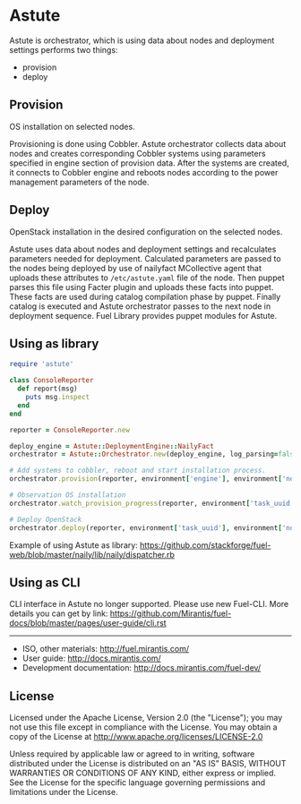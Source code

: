 Astute
======

Astute is orchestrator, which is using data about nodes and deployment settings performs two things:
- provision
- deploy

Provision
-----

OS installation on selected nodes.

Provisioning is done using Cobbler. Astute orchestrator collects data about nodes and creates corresponding Cobbler systems using parameters specified in engine section of provision data. After the systems are created, it connects to Cobbler engine and reboots nodes according to the power management parameters of the node.

Deploy
-----

OpenStack installation in the desired configuration on the selected nodes.

Astute uses data about nodes and deployment settings and recalculates parameters needed for deployment. Calculated parameters are passed to the nodes being deployed by use of nailyfact MCollective agent that uploads these attributes to `/etc/astute.yaml` file of the node. Then puppet parses this file using Facter plugin and uploads these facts into puppet. These facts are used during catalog compilation phase by puppet. Finally catalog is executed and Astute orchestrator passes to the next node in deployment sequence. Fuel Library provides puppet modules for Astute.

Using as library
-----

```ruby
require 'astute'

class ConsoleReporter
  def report(msg)
    puts msg.inspect
  end
end

reporter = ConsoleReporter.new

deploy_engine = Astute::DeploymentEngine::NailyFact
orchestrator = Astute::Orchestrator.new(deploy_engine, log_parsing=false)

# Add systems to cobbler, reboot and start installation process.
orchestrator.provision(reporter, environment['engine'], environment['nodes'])

# Observation OS installation 
orchestrator.watch_provision_progress(reporter, environment['task_uuid'], environment['nodes'])

# Deploy OpenStack
orchestrator.deploy(reporter, environment['task_uuid'], environment['nodes'])

```
Example of using Astute as library: https://github.com/stackforge/fuel-web/blob/master/naily/lib/naily/dispatcher.rb


Using as CLI
-----

CLI interface in Astute no longer supported. Please use new Fuel-CLI. More details you can get by link: https://github.com/Mirantis/fuel-docs/blob/master/pages/user-guide/cli.rst

-----

- ISO, other materials: http://fuel.mirantis.com/
- User guide: http://docs.mirantis.com/
- Development documentation: http://docs.mirantis.com/fuel-dev/


License
------

Licensed under the Apache License, Version 2.0 (the "License"); you may
not use this file except in compliance with the License. You may obtain
a copy of the License at http://www.apache.org/licenses/LICENSE-2.0

Unless required by applicable law or agreed to in writing, software
distributed under the License is distributed on an "AS IS" BASIS, WITHOUT
WARRANTIES OR CONDITIONS OF ANY KIND, either express or implied. See the
License for the specific language governing permissions and limitations
under the License.
